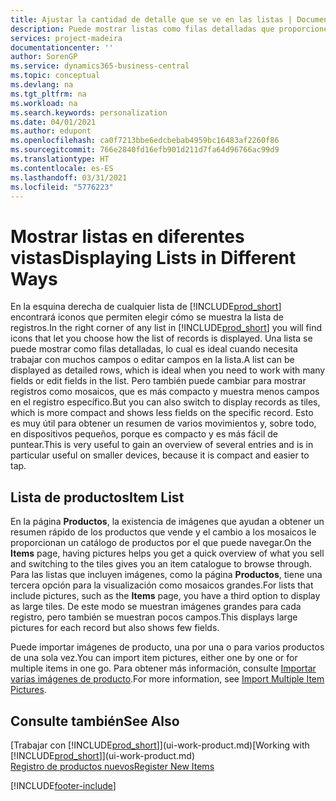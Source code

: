 ```yaml
---
title: Ajustar la cantidad de detalle que se ve en las listas | Documentos de Microsoft
description: Puede mostrar listas como filas detalladas que proporcionen el máximo de información o como mosaicos que sean fáciles de analizar visualmente y puede incluir miniaturas de imágenes.
services: project-madeira
documentationcenter: ''
author: SorenGP
ms.service: dynamics365-business-central
ms.topic: conceptual
ms.devlang: na
ms.tgt_pltfrm: na
ms.workload: na
ms.search.keywords: personalization
ms.date: 04/01/2021
ms.author: edupont
ms.openlocfilehash: ca0f7213bbe6edcbebab4959bc16483af2260f86
ms.sourcegitcommit: 766e2840fd16efb901d211d7fa64d96766ac99d9
ms.translationtype: HT
ms.contentlocale: es-ES
ms.lasthandoff: 03/31/2021
ms.locfileid: "5776223"
---
```

# <a name="displaying-lists-in-different-ways"></a><span data-ttu-id="ed712-103">Mostrar listas en diferentes vistas</span><span class="sxs-lookup"><span data-stu-id="ed712-103">Displaying Lists in Different Ways</span></span>
<span data-ttu-id="ed712-104">En la esquina derecha de cualquier lista de [!INCLUDE[prod_short](includes/prod_short.md)] encontrará iconos que permiten elegir cómo se muestra la lista de registros.</span><span class="sxs-lookup"><span data-stu-id="ed712-104">In the right corner of any list in [!INCLUDE[prod_short](includes/prod_short.md)] you will find icons that let you choose how the list of records is displayed.</span></span> <span data-ttu-id="ed712-105">Una lista se puede mostrar como filas detalladas, lo cual es ideal cuando necesita trabajar con muchos campos o editar campos en la lista.</span><span class="sxs-lookup"><span data-stu-id="ed712-105">A list can be displayed as detailed rows, which is ideal when you need to work with many fields or edit fields in the list.</span></span> <span data-ttu-id="ed712-106">Pero también puede cambiar para mostrar registros como mosaicos, que es más compacto y muestra menos campos en el registro específico.</span><span class="sxs-lookup"><span data-stu-id="ed712-106">But you can also switch to display records as tiles, which is more compact and shows less fields on the specific record.</span></span> <span data-ttu-id="ed712-107">Esto es muy útil para obtener un resumen de varios movimientos y, sobre todo, en dispositivos pequeños, porque es compacto y es más fácil de puntear.</span><span class="sxs-lookup"><span data-stu-id="ed712-107">This is very useful to gain an overview of several entries and is in particular useful on smaller devices, because it is compact and easier to tap.</span></span>

## <a name="item-list"></a><span data-ttu-id="ed712-108">Lista de productos</span><span class="sxs-lookup"><span data-stu-id="ed712-108">Item List</span></span>
<span data-ttu-id="ed712-109">En la página **Productos**, la existencia de imágenes que ayudan a obtener un resumen rápido de los productos que vende y el cambio a los mosaicos le proporcionan un catálogo de productos por el que puede navegar.</span><span class="sxs-lookup"><span data-stu-id="ed712-109">On the **Items** page, having pictures helps you get a quick overview of what you sell and switching to the tiles gives you an item catalogue to browse through.</span></span> <span data-ttu-id="ed712-110">Para las listas que incluyen imágenes, como la página **Productos**, tiene una tercera opción para la visualización como mosaicos grandes.</span><span class="sxs-lookup"><span data-stu-id="ed712-110">For lists that include pictures, such as the **Items** page, you have a third option to display as large tiles.</span></span> <span data-ttu-id="ed712-111">De este modo se muestran imágenes grandes para cada registro, pero también se muestran pocos campos.</span><span class="sxs-lookup"><span data-stu-id="ed712-111">This displays large pictures for each record but also shows few fields.</span></span>

<span data-ttu-id="ed712-112">Puede importar imágenes de producto, una por una o para varios productos de una sola vez.</span><span class="sxs-lookup"><span data-stu-id="ed712-112">You can import item pictures, either one by one or for multiple items in one go.</span></span> <span data-ttu-id="ed712-113">Para obtener más información, consulte [Importar varias imágenes de producto](inventory-how-import-item-pictures.md).</span><span class="sxs-lookup"><span data-stu-id="ed712-113">For more information, see [Import Multiple Item Pictures](inventory-how-import-item-pictures.md).</span></span>  

## <a name="see-also"></a><span data-ttu-id="ed712-114">Consulte también</span><span class="sxs-lookup"><span data-stu-id="ed712-114">See Also</span></span>
<span data-ttu-id="ed712-115">[Trabajar con [!INCLUDE[prod_short](includes/prod_short.md)]](ui-work-product.md)</span><span class="sxs-lookup"><span data-stu-id="ed712-115">[Working with [!INCLUDE[prod_short](includes/prod_short.md)]](ui-work-product.md)</span></span>  
[<span data-ttu-id="ed712-116">Registro de productos nuevos</span><span class="sxs-lookup"><span data-stu-id="ed712-116">Register New Items</span></span>](inventory-how-register-new-items.md)  


[!INCLUDE[footer-include](includes/footer-banner.md)]